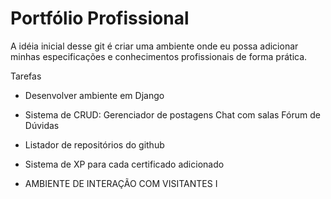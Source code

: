 # Portfólio Profissional



A idéia inicial desse git é criar uma ambiente onde eu possa adicionar minhas especificações e conhecimentos profissionais de forma prática.

Tarefas

- Desenvolver ambiente em Django
- Sistema de CRUD:
  Gerenciador de postagens
  Chat com salas
  Fórum de Dúvidas


- Listador de repositórios do github
- Sistema de XP para cada certificado adicionado
- AMBIENTE DE INTERAÇÃO COM VISITANTES 
 I
